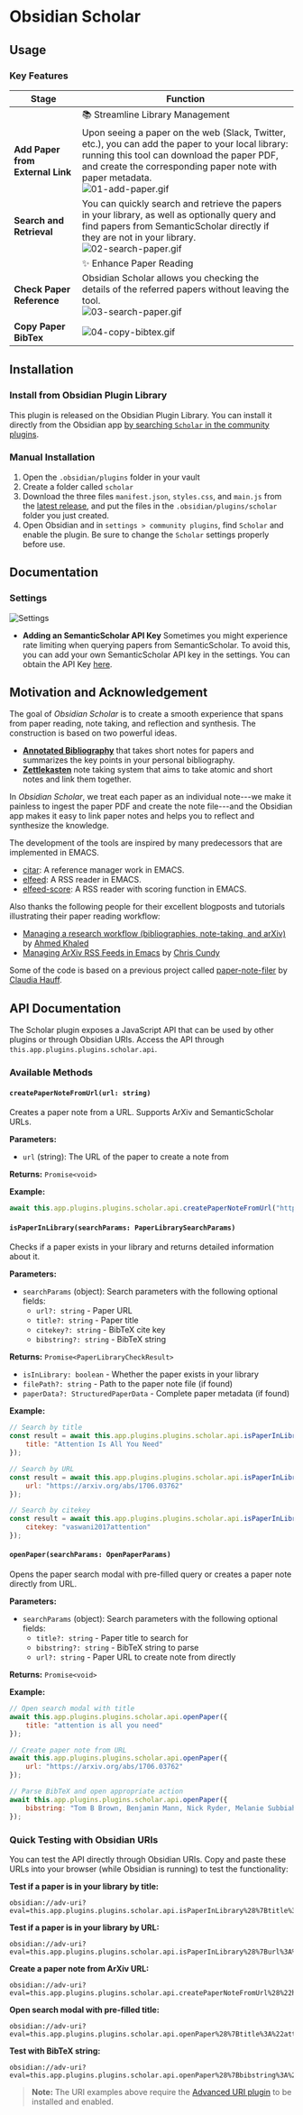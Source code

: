 # Obsidian Scholar

## Usage  

### Key Features

| Stage | Function | 
| --- | --- |
| | 📚 Streamline Library Management | 
| **Add Paper from External Link** | Upon seeing a paper on the web (Slack, Twitter, etc.), you can add the paper to your local library: running this tool can download the paper PDF, and create the corresponding paper note with paper metadata. <br/> ![01-add-paper.gif](.github/demo/01-add-paper.gif) |
| **Search and Retrieval** | You can quickly search and retrieve the papers in your library, as well as optionally query and find papers from SemanticScholar directly if they are not in your library. <br/> ![02-search-paper.gif](.github/demo/02-search-paper.gif) |
| | ✨ Enhance Paper Reading | 
| **Check Paper Reference** |  Obsidian Scholar allows you checking the details of the referred papers without leaving the tool. <br/> ![03-search-paper.gif](.github/demo/03-check-paper-reference.gif) |
| **Copy Paper BibTex** | ![04-copy-bibtex.gif](.github/demo/04-copy-bibtex.gif) |

## Installation 

### Install from Obsidian Plugin Library 

This plugin is released on the Obsidian Plugin Library. You can install it directly from the Obsidian app [by searching `Scholar` in the community plugins](https://obsidian.md/plugins?search=scholar). 

### Manual Installation 

1. Open the `.obsidian/plugins` folder in your vault
2. Create a folder called `scholar` 
3. Download the three files `manifest.json`, `styles.css`, and `main.js` from the [latest release](https://github.com/lolipopshock/obsidian-scholar/releases/latest), and put the files in the `.obsidian/plugins/scholar` folder you just created. 
4. Open Obsidian and in `settings > community plugins`, find `Scholar` and enable the plugin. Be sure to change the `Scholar` settings properly before use. 

## Documentation

### Settings 

![Settings](.github/demo/settings.png)

- **Adding an SemanticScholar API Key**
  Sometimes you might experience rate limiting when querying papers from SemanticScholar. To avoid this, you can add your own SemanticScholar API key in the settings. You can obtain the API Key [here](https://www.semanticscholar.org/product/api#api-key).

## Motivation and Acknowledgement 

The goal of *Obsidian Scholar* is to create a smooth experience that spans from paper reading, note taking, and reflection and synthesis. 
The construction is based on two powerful ideas. 
- **[Annotated Bibliography](https://owl.purdue.edu/owl/general_writing/common_writing_assignments/annotated_bibliographies/annotated_bibliography_samples.html)** that takes short notes for papers and summarizes the key points in your personal bibliography.
- **[Zettlekasten](https://zettelkasten.de/)** note taking system that aims to take atomic and short notes and link them together. 

In *Obsidian Scholar*, we treat each paper as an individual note---we make it painless to ingest the paper PDF and create the note file---and the Obsidian app makes it easy to link paper notes and helps you to reflect and synthesize the knowledge. 

The development of the tools are inspired by many predecessors that are implemented in EMACS. 
- [citar](https://github.com/emacs-citar/citar): A reference manager work in EMACS. 
- [elfeed](https://github.com/skeeto/elfeed): A RSS reader in EMACS.
- [elfeed-score](https://github.com/sp1ff/elfeed-score): A RSS reader with scoring function in EMACS.

Also thanks the following people for their excellent blogposts and tutorials illustrating their paper reading workflow:
- [Managing a research workflow (bibliographies, note-taking, and arXiv)](https://emacsconf.org/2021/talks/research/) by [Ahmed Khaled](https://www.akhaled.org)
- [Managing ArXiv RSS Feeds in Emacs](https://cundy.me/post/elfeed/) by [Chris Cundy](https://cundy.me)

Some of the code is based on a previous project called [paper-note-filer](https://github.com/chauff/paper-note-filler) by [Claudia Hauff](https://chauff.github.io). 


## API Documentation

The Scholar plugin exposes a JavaScript API that can be used by other plugins or through Obsidian URIs. Access the API through `this.app.plugins.plugins.scholar.api`.

### Available Methods

#### `createPaperNoteFromUrl(url: string)`
Creates a paper note from a URL. Supports ArXiv and SemanticScholar URLs.

**Parameters:**
- `url` (string): The URL of the paper to create a note from

**Returns:** `Promise<void>`

**Example:**
```javascript
await this.app.plugins.plugins.scholar.api.createPaperNoteFromUrl("https://arxiv.org/abs/1706.03762");
```

#### `isPaperInLibrary(searchParams: PaperLibrarySearchParams)`
Checks if a paper exists in your library and returns detailed information about it.

**Parameters:**
- `searchParams` (object): Search parameters with the following optional fields:
  - `url?: string` - Paper URL
  - `title?: string` - Paper title
  - `citekey?: string` - BibTeX cite key
  - `bibstring?: string` - BibTeX string

**Returns:** `Promise<PaperLibraryCheckResult>`
- `isInLibrary: boolean` - Whether the paper exists in your library
- `filePath?: string` - Path to the paper note file (if found)
- `paperData?: StructuredPaperData` - Complete paper metadata (if found)

**Example:**
```javascript
// Search by title
const result = await this.app.plugins.plugins.scholar.api.isPaperInLibrary({
    title: "Attention Is All You Need"
});

// Search by URL
const result = await this.app.plugins.plugins.scholar.api.isPaperInLibrary({
    url: "https://arxiv.org/abs/1706.03762"
});

// Search by citekey
const result = await this.app.plugins.plugins.scholar.api.isPaperInLibrary({
    citekey: "vaswani2017attention"
});
```

#### `openPaper(searchParams: OpenPaperParams)`
Opens the paper search modal with pre-filled query or creates a paper note directly from URL.

**Parameters:**
- `searchParams` (object): Search parameters with the following optional fields:
  - `title?: string` - Paper title to search for
  - `bibstring?: string` - BibTeX string to parse
  - `url?: string` - Paper URL to create note from directly

**Returns:** `Promise<void>`

**Example:**
```javascript
// Open search modal with title
await this.app.plugins.plugins.scholar.api.openPaper({
    title: "attention is all you need"
});

// Create paper note from URL
await this.app.plugins.plugins.scholar.api.openPaper({
    url: "https://arxiv.org/abs/1706.03762"
});

// Parse BibTeX and open appropriate action
await this.app.plugins.plugins.scholar.api.openPaper({
    bibstring: "Tom B Brown, Benjamin Mann, Nick Ryder, Melanie Subbiah, Jared Kaplan, Prafulla Dhariwal, Arvind Neelakantan, Pranav Shyam, Girish Sastry, Amanda Askell, et al. 2020. Language models"
});
```

### Quick Testing with Obsidian URIs

You can test the API directly through Obsidian URIs. Copy and paste these URLs into your browser (while Obsidian is running) to test the functionality:

**Test if a paper is in your library by title:**
```
obsidian://adv-uri?eval=this.app.plugins.plugins.scholar.api.isPaperInLibrary%28%7Btitle%3A%22attention%20transformer%22%7D%29.then%28result%20%3D%3E%20console.log%28result%29%29
```

**Test if a paper is in your library by URL:**
```
obsidian://adv-uri?eval=this.app.plugins.plugins.scholar.api.isPaperInLibrary%28%7Burl%3A%22https%3A%2F%2Farxiv.org%2Fabs%2F1706.03762%22%7D%29.then%28result%20%3D%3E%20console.log%28result%29%29
```

**Create a paper note from ArXiv URL:**
```
obsidian://adv-uri?eval=this.app.plugins.plugins.scholar.api.createPaperNoteFromUrl%28%22https%3A%2F%2Farxiv.org%2Fabs%2F1706.03762%22%29.then%28%28%29%20%3D%3E%20console.log%28%22Paper%20created%22%29%29
```

**Open search modal with pre-filled title:**
```
obsidian://adv-uri?eval=this.app.plugins.plugins.scholar.api.openPaper%28%7Btitle%3A%22attention%20is%20all%20you%20need%22%7D%29.then%28%28%29%20%3D%3E%20console.log%28%22Modal%20opened%22%29%29
```

**Test with BibTeX string:**
```
obsidian://adv-uri?eval=this.app.plugins.plugins.scholar.api.openPaper%28%7Bbibstring%3A%22Tom%20B%20Brown%2C%20Benjamin%20Mann%2C%20Nick%20Ryder%2C%20Melanie%20Subbiah%2C%20Jared%20Kaplan%2C%20Prafulla%20Dhariwal%2C%20Arvind%20Neelakantan%2C%20Pranav%20Shyam%2C%20Girish%20Sastry%2C%20Amanda%20Askell%2C%20et%20al.%202020.%20Language%20models%22%7D%29.then%28%28%29%20%3D%3E%20console.log%28%22Action%20completed%22%29%29
```

> **Note:** The URI examples above require the [Advanced URI plugin](https://github.com/Vinzent03/obsidian-advanced-uri) to be installed and enabled. 